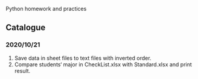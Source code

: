 Python homework and practices

## Catalogue

### 2020/10/21
1. Save data in sheet files to text files with inverted order.
2. Compare students‘ major in CheckList.xlsx with Standard.xlsx and print result.


  
